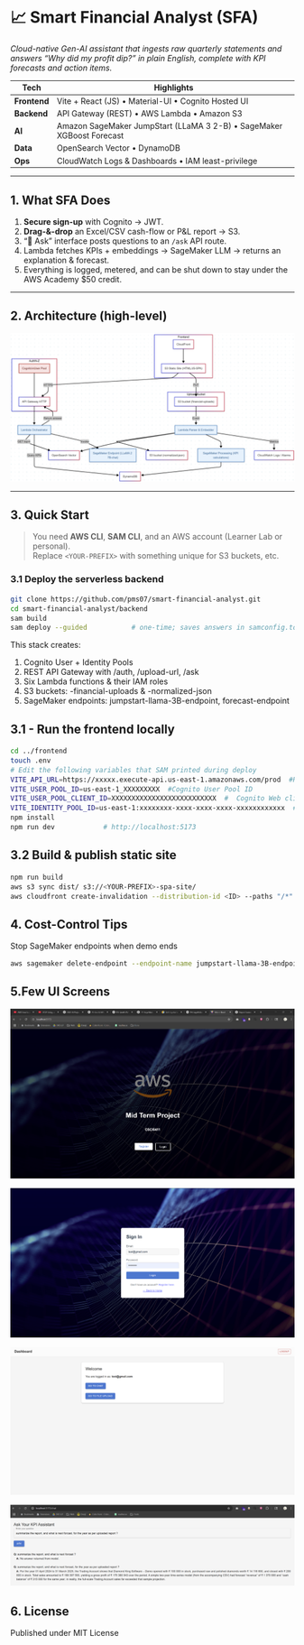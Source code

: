 # 📈 Smart Financial Analyst (SFA)

_Cloud-native Gen-AI assistant that ingests raw quarterly statements and answers “Why did my profit dip?” in plain English, complete with KPI forecasts and action items._

| Tech | Highlights |
|------|------------|
| **Frontend** | Vite + React (JS) • Material-UI • Cognito Hosted UI |
| **Backend**  | API Gateway (REST) • AWS Lambda • Amazon S3 |
| **AI**       | Amazon SageMaker JumpStart (LLaMA 3 2-B) • SageMaker XGBoost Forecast |
| **Data**     | OpenSearch Vector • DynamoDB |
| **Ops**      | CloudWatch Logs & Dashboards • IAM least-privilege |

---

## 1. What SFA Does

1. **Secure sign-up** with Cognito → JWT.  
2. **Drag-&-drop** an Excel/CSV cash-flow or P&L report → S3.  
3. “💬 Ask” interface posts questions to an `/ask` API route.  
4. Lambda fetches KPIs + embeddings → SageMaker LLM → returns an explanation & forecast.  
5. Everything is logged, metered, and can be shut down to stay under the AWS Academy \$50 credit.

---

## 2. Architecture (high-level)
![Home Page](docs/aws_diagram.png)


---

## 3. Quick Start

> You need **AWS CLI**, **SAM CLI**, and an AWS account (Learner Lab or personal).  
> Replace `<YOUR-PREFIX>` with something unique for S3 buckets, etc.

### 3.1 Deploy the serverless backend

```bash
git clone https://github.com/pms07/smart-financial-analyst.git
cd smart-financial-analyst/backend
sam build
sam deploy --guided           # one-time; saves answers in samconfig.toml
``` 

This stack creates:

1. Cognito User + Identity Pools
2. REST API Gateway with /auth, /upload-url, /ask
3. Six Lambda functions & their IAM roles
4. S3 buckets: <YOUR-PREFIX>-financial-uploads & <YOUR-PREFIX>-normalized-json
5. SageMaker endpoints: jumpstart-llama-3B-endpoint, forecast-endpoint

## 3.1 - Run the frontend locally

```bash 
cd ../frontend
touch .env
# Edit the following variables that SAM printed during deploy
VITE_API_URL=https://xxxxx.execute-api.us-east-1.amazonaws.com/prod  #REST endpoint base (prod stage)
VITE_USER_POOL_ID=us-east-1_XXXXXXXXX  #Cognito User Pool ID
VITE_USER_POOL_CLIENT_ID=XXXXXXXXXXXXXXXXXXXXXXXXXX  #	Cognito Web client ID
VITE_IDENTITY_POOL_ID=us-east-1:xxxxxxxx-xxxx-xxxx-xxxx-xxxxxxxxxxxx  #	Cognito Identity Pool for temporary AWS creds
npm install
npm run dev            # http://localhost:5173
```

## 3.2 Build & publish static site
```bash 
npm run build
aws s3 sync dist/ s3://<YOUR-PREFIX>-spa-site/
aws cloudfront create-invalidation --distribution-id <ID> --paths "/*"
```

## 4. Cost-Control Tips
Stop SageMaker endpoints when demo ends

```bash
aws sagemaker delete-endpoint --endpoint-name jumpstart-llama-3B-endpoint
```
## 5.Few UI Screens 
![Home Page](docs/01_homepage.png)

![Login Page](docs/04_login.png)

![Dashboard Page](docs/05_dashboard.png)

![Chat Page](docs/09_chat_result.png)

## 6. License
Published under MIT License 
